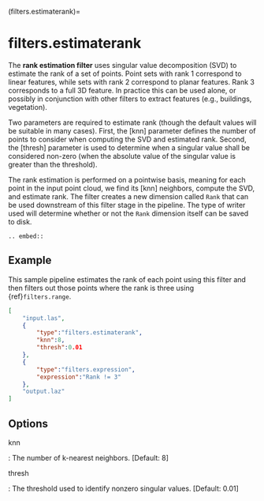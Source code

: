 (filters.estimaterank)=

# filters.estimaterank

The **rank estimation filter** uses singular value decomposition (SVD) to
estimate the rank of a set of points. Point sets with rank 1 correspond
to linear features, while sets with rank 2 correspond to planar features.
Rank 3 corresponds to a full 3D feature. In practice this can be used alone, or
possibly in conjunction with other filters to extract features (e.g.,
buildings, vegetation).

Two parameters are required to estimate rank (though the default values will be
suitable in many cases). First, the [knn] parameter defines the number of
points to consider when computing the SVD and estimated rank. Second, the
[thresh] parameter is used to determine when a singular value shall be
considered non-zero (when the absolute value of the singular value is greater
than the threshold).

The rank estimation is performed on a pointwise basis, meaning for each point
in the input point cloud, we find its [knn] neighbors, compute the SVD, and
estimate rank. The filter creates a new dimension called `Rank`
that can be used downstream of this filter stage in the pipeline. The type of
writer used will determine whether or not the `Rank` dimension itself can be
saved to disk.

```{eval-rst}
.. embed::
```

## Example

This sample pipeline estimates the rank of each point using this filter
and then filters out those points where the rank is three using
{ref}`filters.range`.

```json
[
    "input.las",
    {
        "type":"filters.estimaterank",
        "knn":8,
        "thresh":0.01
    },
    {
        "type":"filters.expression",
        "expression":"Rank != 3"
    },
    "output.laz"
]
```

## Options

knn

: The number of k-nearest neighbors. \[Default: 8\]

thresh

: The threshold used to identify nonzero singular values. \[Default: 0.01\]

```{include} filter_opts.md
```

